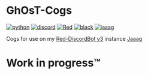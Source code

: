 # GhOsT-Cogs
[![python](https://img.shields.io/pypi/pyversions/Red-Discordbot)](https://www.python.org/downloads/)
[![discord](https://img.shields.io/badge/discord-py-blue.svg)](https://github.com/Rapptz/discord.py/)
[![Red](https://img.shields.io/badge/Red-DiscordBot-red.svg)](https://github.com/Cog-Creators/Red-DiscordBot/tree/V3/develop)
[![black](https://img.shields.io/badge/code%20style-black-000000.svg)](https://github.com/ambv/blac)
[![jaaag](https://top.gg/api/widget/status/816034868899086386.svg)](https://top.gg/bot/816034868899086386)

Cogs for use on my [Red-DiscordBot v3](https://github.com/Cog-Creators/Red-DiscordBot) instance [Jaaag](https://discord.com/oauth2/authorize?client_id=816034868899086386&scope=bot&permissions=8)

# Work in progress™
